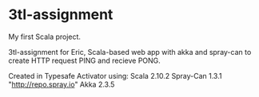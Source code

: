 3tl-assignment
==============

My first Scala project.

3tl-assignment for Eric, Scala-based web app with akka and spray-can to create HTTP request PING and recieve PONG.

Created in Typesafe Activator using:
Scala 2.10.2
Spray-Can 1.3.1 "http://repo.spray.io"
Akka 2.3.5
